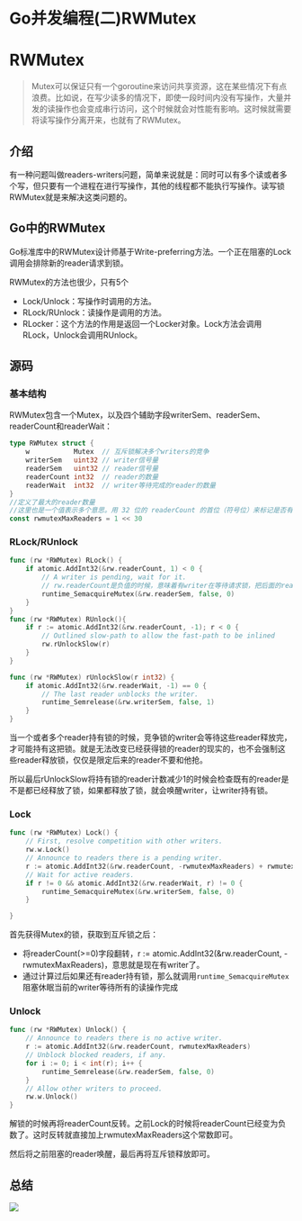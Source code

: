 # Go并发编程(二)RWMutex


# RWMutex
> Mutex可以保证只有一个goroutine来访问共享资源，这在某些情况下有点浪费。比如说，在写少读多的情况下，即使一段时间内没有写操作，大量并发的读操作也会变成串行访问，这个时候就会对性能有影响。这时候就需要将读写操作分离开来，也就有了RWMutex。

## 介绍
有一种问题叫做readers-writers问题，简单来说就是：同时可以有多个读或者多个写，但只要有一个进程在进行写操作，其他的线程都不能执行写操作。读写锁RWMutex就是来解决这类问题的。

## Go中的RWMutex

Go标准库中的RWMutex设计师基于Write-preferring方法。一个正在阻塞的Lock调用会排除新的reader请求到锁。

RWMutex的方法也很少，只有5个
- Lock/Unlock：写操作时调用的方法。
- RLock/RUnlock：读操作是调用的方法。
- RLocker：这个方法的作用是返回一个Locker对象。Lock方法会调用RLock，Unlock会调用RUnlock。

## 源码
### 基本结构
RWMutex包含一个Mutex，以及四个辅助字段writerSem、readerSem、readerCount和readerWait：
```go
type RWMutex struct {
	w           Mutex  // 互斥锁解决多个writers的竞争
	writerSem   uint32 // writer信号量
	readerSem   uint32 // reader信号量
	readerCount int32  // reader的数量
	readerWait  int32  // writer等待完成的reader的数量
}
//定义了最大的reader数量
//这里也是一个值表示多个意思。用 32 位的 readerCount 的首位（符号位）来标记是否有 writer 等待。而且设置 rwmutexMaxReaders = 1 << 30，保留了左边第 2 位，防止 +-1 操作溢出。
const rwmutexMaxReaders = 1 << 30 
```
### RLock/RUnlock
```go
func (rw *RWMutex) RLock() {
	if atomic.AddInt32(&rw.readerCount, 1) < 0 {
        // A writer is pending, wait for it.
        // rw.readerCount是负值的时候，意味着有writer在等待请求锁，把后面的reader都阻塞休眠
		runtime_SemacquireMutex(&rw.readerSem, false, 0)
	}
}
func (rw *RWMutex) RUnlock(){
	if r := atomic.AddInt32(&rw.readerCount, -1); r < 0 {
		// Outlined slow-path to allow the fast-path to be inlined
		rw.rUnlockSlow(r)
	}
}

func (rw *RWMutex) rUnlockSlow(r int32) {
	if atomic.AddInt32(&rw.readerWait, -1) == 0 {
		// The last reader unblocks the writer.
		runtime_Semrelease(&rw.writerSem, false, 1)
	}
}
```
当一个或者多个reader持有锁的时候，竞争锁的writer会等待这些reader释放完，才可能持有这把锁。就是无法改变已经获得锁的reader的现实的，也不会强制这些reader释放锁，仅仅是限定后来的reader不要和他抢。

所以最后rUnlockSlow将持有锁的reader计数减少1的时候会检查既有的reader是不是都已经释放了锁，如果都释放了锁，就会唤醒writer，让writer持有锁。
### Lock
```go
func (rw *RWMutex) Lock() {
	// First, resolve competition with other writers.
	rw.w.Lock()
	// Announce to readers there is a pending writer.
	r := atomic.AddInt32(&rw.readerCount, -rwmutexMaxReaders) + rwmutexMaxReaders
	// Wait for active readers.
	if r != 0 && atomic.AddInt32(&rw.readerWait, r) != 0 {
		runtime_SemacquireMutex(&rw.writerSem, false, 0)
	}

}
```
首先获得Mutex的锁，获取到互斥锁之后：
- 将readerCount(>=0)字段翻转，r := atomic.AddInt32(&rw.readerCount, -rwmutexMaxReaders)，意思就是现在有writer了。
- 通过计算过后如果还有reader持有锁，那么就调用`runtime_SemacquireMutex`阻塞休眠当前的writer等待所有的读操作完成
### Unlock
```go
func (rw *RWMutex) Unlock() {
	// Announce to readers there is no active writer.
	r := atomic.AddInt32(&rw.readerCount, rwmutexMaxReaders)
	// Unblock blocked readers, if any.
	for i := 0; i < int(r); i++ {
		runtime_Semrelease(&rw.readerSem, false, 0)
	}
	// Allow other writers to proceed.
	rw.w.Unlock()
}
```
解锁的时候再将readerCount反转。之前Lock的时候将readerCount已经变为负数了。这时反转就直接加上rwmutexMaxReaders这个常数即可。

然后将之前阻塞的reader唤醒，最后再将互斥锁释放即可。

## 总结
![](https://cdn.jsdelivr.net/gh/lnback/imgbed/img/695b9aa6027b5d3a61e92cbcbba10042.jpg)
